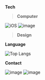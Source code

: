
**Tech**

> **Computer**
> 
  ![iOS](https://img.shields.io/badge/iOS-000000?style=for-the-badge&logo=ios&logoColor=white)
  ![image](https://img.shields.io/badge/Swift-FA7343?style=for-the-badge&logo=swift&logoColor=white)

> **Design**
> 
  


**Language**

![Top Langs](https://github-readme-stats.vercel.app/api/top-langs/?username=ljining&layout=compact)



**Contact**

![image](https://img.shields.io/badge/tnrgid135-D14836?style=for-the-badge&logo=gmail&logoColor=white)
![image](https://img.shields.io/badge/l_jining-E4405F?style=for-the-badge&logo=instagram&logoColor=white)

